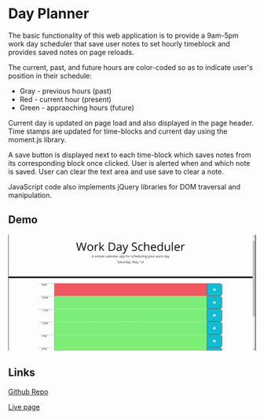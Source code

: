# Day Planner

The basic functionality of this web application is to provide a 9am-5pm work day scheduler that save user notes to set hourly timeblock and provides saved notes on page reloads.  

The current, past, and future hours are color-coded so as to indicate user's position in their schedule:
* Gray - previous hours (past)
* Red - current hour (present)
* Green - appraoching hours (future)

Current day is updated on page load and also displayed in the page header.  Time stamps are updated for time-blocks and current day using the moment.js library.

A save button is displayed next to each time-block which saves notes from its corresponding block once clicked.  User is alerted when and which note is saved. User can clear the text area and use save to clear a note.

JavaScript code also implements jQuery libraries for DOM traversal and manipulation.

## Demo

![A user views the color-coded timeblocks and inputs two events, saving one. The page is reloaded and only one persists.](dayplanner.gif)

## Links

[Github Repo](https://github.com/Curtisaurus/dayplanner)

[Live page](https://curtisaurus.github.io/dayplanner/)